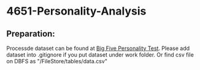 # 4651-Personality-Analysis  
## Preparation:  
Processde dataset can be found at [Big Five Personality Test](https://hkustconnect-my.sharepoint.com/:f:/g/personal/wzhangbu_connect_ust_hk/EhVMIul0Fi9CtL1fvVLiSboBBiMWV4A-unGOMXPoXK6_Qw?e=f9hTWy). Please add dataset into .gitignore if you put dataset under work folder. Or find csv file on DBFS as "/FileStore/tables/data.csv"  
